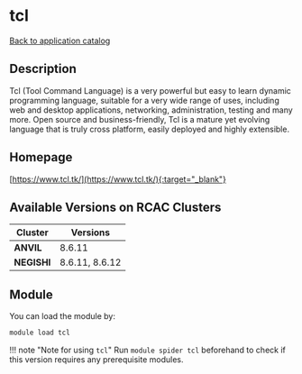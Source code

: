 # tcl

[Back to application catalog](../app_catalog.md)

## Description

Tcl (Tool Command Language) is a very powerful but easy to learn dynamic programming language, suitable for a very wide range of uses, including web and desktop applications, networking, administration, testing and many more. Open source and business-friendly, Tcl is a mature yet evolving language that is truly cross platform, easily deployed and highly extensible.

## Homepage

[https://www.tcl.tk/](https://www.tcl.tk/){:target="_blank"}

## Available Versions on RCAC Clusters

|Cluster|Versions|
|---|---|
**ANVIL**|8.6.11
**NEGISHI**|8.6.11, 8.6.12

## Module

You can load the module by:

```bash
module load tcl
```

!!! note "Note for using `tcl`"
    Run `module spider tcl` beforehand to check if this version requires any prerequisite modules.
